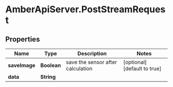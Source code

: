 # AmberApiServer.PostStreamRequest

## Properties
Name | Type | Description | Notes
------------ | ------------- | ------------- | -------------
**saveImage** | **Boolean** | save the sensor after calculation | [optional] [default to true]
**data** | **String** |  | 
